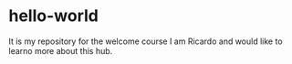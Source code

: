 # hello-world
It is my repository for the welcome course
I am Ricardo and would like to learno more about this hub.
